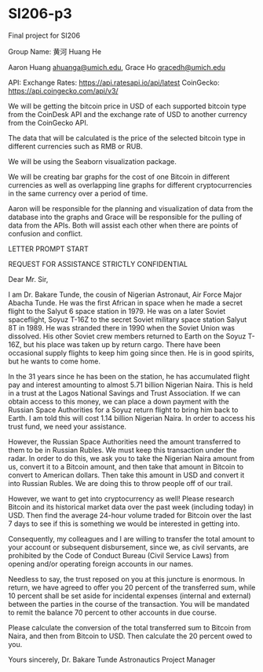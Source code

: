 # SI206-p3
Final project for SI206

Group Name: 黄河 Huang He 

Aaron Huang ahuanga@umich.edu, Grace Ho gracedh@umich.edu

API:    Exchange Rates: https://api.ratesapi.io/api/latest
CoinGecko: https://api.coingecko.com/api/v3/ 

We will be getting the bitcoin price in USD of each supported bitcoin type from the CoinDesk API and the exchange rate of USD to another currency from the CoinGecko API.

The data that will be calculated is the price of the selected bitcoin type in different currencies such as RMB or RUB.

We will be using the Seaborn visualization package.

We will be creating bar graphs for the cost of one Bitcoin in different currencies as well as overlapping line graphs for different cryptocurrencies in the same currency over a period of time. 

Aaron will be responsible for the planning and visualization of data from the database into the graphs and Grace will be responsible for the pulling of data from the APIs. Both will assist each other when there are points of confusion and conflict. 

LETTER PROMPT START

REQUEST FOR ASSISTANCE STRICTLY CONFIDENTIAL

Dear Mr. Sir,

I am Dr. Bakare Tunde, the cousin of Nigerian Astronaut, Air Force Major Abacha Tunde. He was the first African in space when he made a secret flight to the Salyut 6 space station in 1979. He was on a later Soviet spaceflight, Soyuz T-16Z to the secret Soviet military space station Salyut 8T in 1989. He was stranded there in 1990 when the Soviet Union was dissolved. His other Soviet crew members returned to Earth on the Soyuz T-16Z, but his place was taken up by return cargo. There have been occasional supply flights to keep him going since then. He is in good spirits, but he wants to come home.

In the 31 years since he has been on the station, he has accumulated flight pay and interest amounting to almost 5.71 billion Nigerian Naira. This is held in a trust at the Lagos National Savings and Trust Association. If we can obtain access to this money, we can place a down payment with the Russian Space Authorities for a Soyuz return flight to bring him back to Earth. I am told this will cost 1.14 billion Nigerian Naira. In order to access his trust fund, we need your assistance.

However, the Russian Space Authorities need the amount transferred to them to be in Russian Rubles. We must keep this transaction under the radar. In order to do this, we ask you to take the Nigerian Naira amount from us, convert it to a Bitcoin amount, and then take that amount in Bitcoin to convert to American dollars. Then take this amount in USD and convert it into Russian Rubles. We are doing this to throw people off of our trail. 

However, we want to get into cryptocurrency as well! Please research Bitcoin and its historical market data over the past week (including today) in USD. Then find the average 24-hour volume traded for Bitcoin over the last 7 days to see if this is something we would be interested in getting into.

Consequently, my colleagues and I are willing to transfer the total amount to your account or subsequent disbursement, since we, as civil servants, are prohibited by the Code of Conduct Bureau (Civil Service Laws) from opening and/or operating foreign accounts in our names.

Needless to say, the trust reposed on you at this juncture is enormous. In return, we have agreed to offer you 20 percent of the transferred sum, while 10 percent shall be set aside for incidental expenses (internal and external) between the parties in the course of the transaction. You will be mandated to remit the balance 70 percent to other accounts in due course.

Please calculate the conversion of the total transferred sum to Bitcoin from Naira, and then from Bitcoin to USD. Then calculate the 20 percent owed to you.

Yours sincerely, Dr. Bakare Tunde
Astronautics Project Manager
